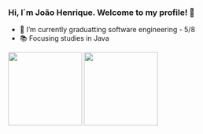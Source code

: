 ### Hi, I´m João Henrique. Welcome to my profile! 👋

- 🌱 I’m currently graduatting software engineering - 5/8
- 📚 Focusing studies in Java


<div>
  <img height="150em" src="https://github-readme-stats-ten-gilt.vercel.app/api?username=Joaohnt27&show_icons=true&theme=tokyonight&count_private=true">
  <img height="150em" src="https://github-readme-stats.vercel.app/api/top-langs/?username=Joaohnt27&layout=compact&theme=tokyonight">
</div>


<!--
**Joaohnt27/Joaohnt27** is a ✨ _special_ ✨ repository because its `README.md` (this file) appears on your GitHub profile.

Here are some ideas to get you started:

- 🔭 I’m currently working on ...
- 🌱 I’m currently learning ...
- 👯 I’m looking to collaborate on ...
- 🤔 I’m looking for help with ...
- 💬 Ask me about ...
- 📫 How to reach me: ...
- 😄 Pronouns: ...
- ⚡ Fun fact: ...
-->
